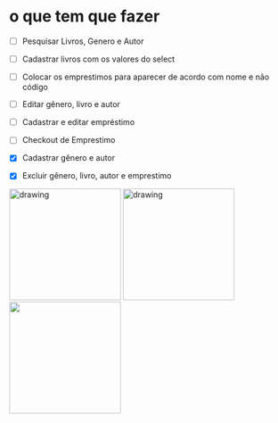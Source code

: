 # o que tem que fazer

- [ ] Pesquisar Livros, Genero e Autor
- [ ] Cadastrar livros com os valores do select
- [ ] Colocar os emprestimos para aparecer de acordo com nome e não código
- [ ] Editar gênero, livro e autor
- [ ] Cadastrar e editar empréstimo
- [ ] Checkout de Emprestimo
- [X] Cadastrar gênero e autor
- [X] Excluir gênero, livro, autor e emprestimo


<img src="https://user-images.githubusercontent.com/30533809/72170799-49953f80-33b0-11ea-94cd-d1801337fa09.jpeg" alt="drawing" width="200"/>
<img src="https://user-images.githubusercontent.com/30533809/72168787-9a0a9e00-33ac-11ea-9437-e115e8c672eb.jpeg" alt="drawing" width="200"/>
<img src="https://user-images.githubusercontent.com/30533809/72169220-75fb8c80-33ad-11ea-8986-91a86a5c5019.jpg" width="200"/>
